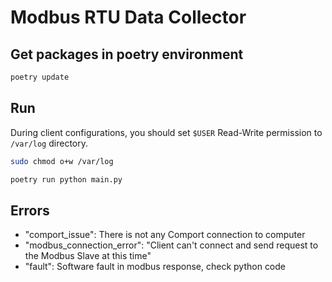 # Modbus RTU Data Collector

## Get packages in poetry environment

```sh
poetry update
```

## Run

During client configurations, you should set `$USER` Read-Write permission to
`/var/log` directory.

```sh
sudo chmod o+w /var/log
```

```sh
poetry run python main.py
```

## Errors

* "comport_issue": There is not any Comport connection to computer
* "modbus_connection_error": "Client can't connect and send request to the
  Modbus Slave at this time"
* "fault": Software fault in modbus response, check python code